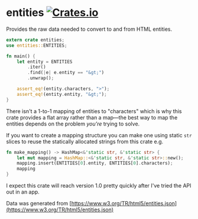 # entities [![Crates.io](https://img.shields.io/crates/v/entities.svg?maxAge=3600)](https://crates.io/crates/entities)

Provides the raw data needed to convert to and from HTML entities.

```rust
extern crate entities;
use entities::ENTITIES;

fn main() {
    let entity = ENTITIES
        .iter()
        .find(|e| e.entity == "&gt;")
        .unwrap();

    assert_eq!(entity.characters, ">");
    assert_eq!(entity.entity, "&gt;");
}
```

There isn't a 1-to-1 mapping of entities to "characters" which is why this
crate provides a flat array rather than a map&mdash;the best way to map the
entities depends on the problem _you're_ trying to solve.

If you want to create a mapping structure you can make one using static `str`
slices to reuse the statically allocated strings from this crate e.g.

```rust
fn make_mapping() -> HashMap<&'static str, &'static str> {
    let mut mapping = HashMap::<&'static str, &'static str>::new();
    mapping.insert(ENTITIES[0].entity, ENTITIES[0].characters);
    mapping
}
```

I expect this crate will reach version 1.0 pretty quickly after I've tried
the API out in an app.

Data was generated from
[https://www.w3.org/TR/html5/entities.json](https://www.w3.org/TR/html5/entities.json)
